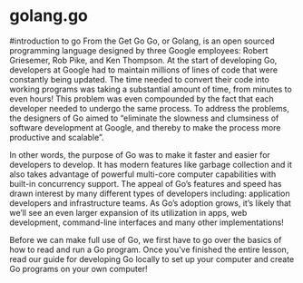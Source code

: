 # golang.go
#introduction to go
From the Get Go
Go, or Golang, is an open sourced programming language designed by three Google employees: Robert Griesemer, Rob Pike, and Ken Thompson. At the start of developing Go, developers at Google had to maintain millions of lines of code that were constantly being updated. The time needed to convert their code into working programs was taking a substantial amount of time, from minutes to even hours! This problem was even compounded by the fact that each developer needed to undergo the same process. To address the problems, the designers of Go aimed to “eliminate the slowness and clumsiness of software development at Google, and thereby to make the process more productive and scalable”.

In other words, the purpose of Go was to make it faster and easier for developers to develop. It has modern features like garbage collection and it also takes advantage of powerful multi-core computer capabilities with built-in concurrency support. The appeal of Go’s features and speed has drawn interest by many different types of developers including: application developers and infrastructure teams. As Go’s adoption grows, it’s likely that we’ll see an even larger expansion of its utilization in apps, web development, command-line interfaces and many other implementations!

Before we can make full use of Go, we first have to go over the basics of how to read and run a Go program. Once you’ve finished the entire lesson, read our guide for developing Go locally to set up your computer and create Go programs on your own computer!
